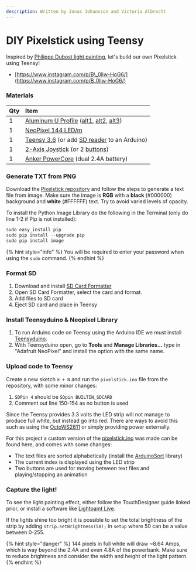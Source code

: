 ```yaml
---
description: Written by Jonas Johansson and Victoria Albrecht
---
```


# DIY Pixelstick using Teensy

Inspired by [Philippe Dubost light painting](https://www.youtube.com/watch?v=Hau4WGgDPHA), let's build our own Pixelstick using Teensy!

* [https://www.instagram.com/p/B\_0liw-HoG6/](https://www.instagram.com/p/B_0liw-HoG6/)

### Materials

| Qty | Item |
| :--- | :--- |
| 1 | [Aluminum U Profile](https://www.xcen.se/aluprofil-uprofil-hog-alu) \([alt1](https://www.kjell.com/se/produkter/hem-kontor-fritid/belysning/led-lister/nextec/nextec-aluminiumprofil-utanpaliggande-for-led-lister-p36321), [alt2,](https://www.ebay.com/itm/1-10m-LED-Aluminium-Profil-Abdeckung-Clips-Endkappen-Alu-Schiene/231960996121) [alt3](https://www.led-tejp.se/aluprofil-uprofil-lag)\) |
| 1 | [NeoPixel 144 LED/m](https://www.adafruit.com/product/1506) |
| 1 | [Teensy 3.6](https://www.pjrc.com/store/teensy36.html) \(or add [SD reader](https://www.adafruit.com/product/254) to an Arduino\) |
| 1 | [2-Axis Joystick](https://www.adafruit.com/product/444) \(or 2 [buttons](https://www.adafruit.com/product/1119)\) |
| 1 | [Anker PowerCore](https://www.anker.com/products/variant/powercore-20100/A1271012) \(dual 2.4A battery\) |

### Generate TXT from PNG

Download the [Pixelstick repository](https://github.com/LucasBerbesson/pixelstick) and follow the steps to generate a text file from image. Make sure the image is **RGB** with a **black** \(\#000000\) background and **white** \(\#FFFFFF\) text. Try to avoid varied levels of opacity.

To install the Python Image Library do the following in the Terminal \(only do line 1-2 if Pip is not installed\):

```python
sudo easy_install pip
sudo pip install --upgrade pip
sudo pip install image
```

{% hint style="info" %}
You will be required to enter your password when using the `sudo` command.
{% endhint %}

### Format SD

1. Download and install [SD Card Formatter](https://www.sdcard.org/downloads/formatter/)
2. Open SD Card Formatter, select the card and format.
3. Add files to SD card
4. Eject SD card and place in Teensy

### Install Teensyduino & Neopixel Library

1. To run Arduino code on Teensy using the Arduino IDE we must install [Teensyduino](https://www.pjrc.com/teensy/td_download.html).
2. With Teensyduino open, go to **Tools** and **Manage Libraries…** type in "Adafruit NeoPixel" and install the option with the same name.

### Upload code to Teensy

Create a new sketch `⌘ + N` and run the `pixelstick.ino` file from the repository, with some minor changes:

1. `SDPin 4` should be `SDpin BUILTIN_SDCARD` 
2. Comment out line 150-154 as no button is used

Since the Teensy provides 3.3 volts the LED strip will not manage to produce full white, but instead go into red. There are ways to avoid this such as using the [OctoWS2811](https://www.pjrc.com/teensy/td_libs_OctoWS2811.html) or simply providing power externally.

For this project a custom version of the [pixelstick.ino](https://github.com/jonasjohansson/pixelstick) was made can be found here, and comes with some changes:

* The text files are sorted alphabetically \(install the [ArduinoSort](https://github.com/emilv/ArduinoSort) library\)
* The current index is displayed using the LED strip
* Two buttons are used for moving between text files and playing/stopping an animation

### Capture the light!

To see the light painting effect, either follow the TouchDesigner guide linked prior, or install a software like [Lightpaint Live](https://lightpaintlive.com/).

If the lights shine too bright it is possible to set the total brightness of the strip by adding `strip.setBrightness(50);` in `setup` where 50 can be a value between 0-255.

{% hint style="danger" %}
144 pixels in full white will draw ~8.64 Amps, which is way beyond the 2.4A and even 4.8A of the powerbank. Make sure to reduce brightness and consider the width and height of the light pattern.
{% endhint %}

